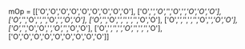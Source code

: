 mOp = [['O','O','O','O','O','O','O','O','O'],
       ['O','*','O','*','O','*','O','O','O'],
       ['O','*','O','*','*','O','*','O','O'],
       ['O','*','O','*','*','*','*','O','O'],
       ['O','*','*','*','*','O','*','O','O'],
       ['O','*','O','O','*','O','*','O','O'],
       ['O','*','*','*','O','*','*','*','O'],
       ['O','O','O','O','O','O','O','O','O']]